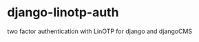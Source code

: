 django-linotp-auth
==================

two factor authentication with LinOTP for django and djangoCMS
